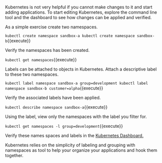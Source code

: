 Kubernetes is not very helpful if you cannot make changes to it and start adding applications. To start editing Kubernetes, explore the command line tool and the dashboard to see how changes can be applied and verified.

As a simple exercise create two namespaces.

`
kubectl create namespace sandbox-a
kubectl create namespace sandbox-b
`{{execute}}

Verify the namespaces has been created.

`kubectl get namespaces`{{execute}}

Labels can be attached to objects in Kubernetes. Attach a descriptive label to these two namespaces.

`
kubectl label namespace sandbox-a group=development
kubectl label namespace sandbox-b customer=alpha
`{{execute}}

Verify the associated labels have been applied.

`kubectl describe namespace sandbox-a`{{execute}}

Using the label, view only the namespaces with the label you filter for.

`kubectl get namespaces -l group=development`{{execute}}

Verify these names spaces and labels in the [Kubernetes Dashboard.](https://[[HOST_SUBDOMAIN]]-30000-[[KATACODA_HOST]].environments.katacoda.com/)

Kubernetes relies on the simplicity of labeling and grouping with namespaces as tool to help your organize your applications and hook them together.
